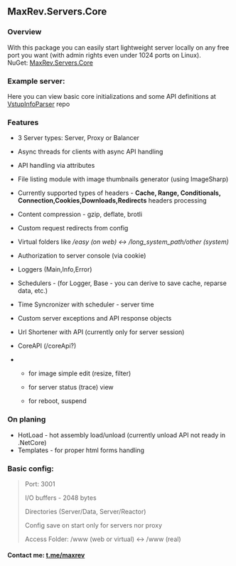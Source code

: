 ## MaxRev.Servers.Core

### Overview

With this package you can easily start lightweight server locally on any free port you want (with admin rights even under 1024 ports on Linux).<br>
NuGet: [MaxRev.Servers.Core](https://www.nuget.org/packages/MaxRev.Servers.Core/)

### Example server: 
Here you can view basic core initializations and some API definitions at 
[VstupInfoParser](https://github.com/MaxRev-Dev/VstupInfoParser) repo

### Features 

- 3 Server types: Server, Proxy or Balancer 

- Async threads for clients with async API handling

- API handling via attributes 

- File listing module with image thumbnails generator (using ImageSharp)

- Currently  supported types of headers - **Cache, Range, Conditionals, Connection,Cookies,Downloads,Redirects** headers processing

- Content compression - gzip, deflate, brotli

- Custom request redirects from config

- Virtual folders like */easy (on web) <-> /long_system_path/other (system)*

- Authorization to server console (via cookie)

- Loggers (Main,Info,Error)

- Schedulers - (for Logger, Base - you can derive to save cache, reparse data, etc.)

- Time Syncronizer with scheduler - server time

- Custom server exceptions and API response objects

- Url Shortener with API (currently only for server session)

- CoreAPI (/coreApi?)

- - for image simple edit (resize, filter) 

  - for server status (trace) view
  - for reboot, suspend

### On planing

- HotLoad - hot assembly load/unload (currently unload API not ready in .NetCore)
- Templates - for proper html forms handling 

### Basic config: 

>Port: 3001
>
>I/O buffers - 2048 bytes
>
>Directories (Server/Data, Server/Reactor)
>
>Config save on start only for servers nor proxy
>
>Access Folder: /www (web or virtual) <-> /www (real)



#### Contact me: [t.me/maxrev](http://t.me/maxrev)



